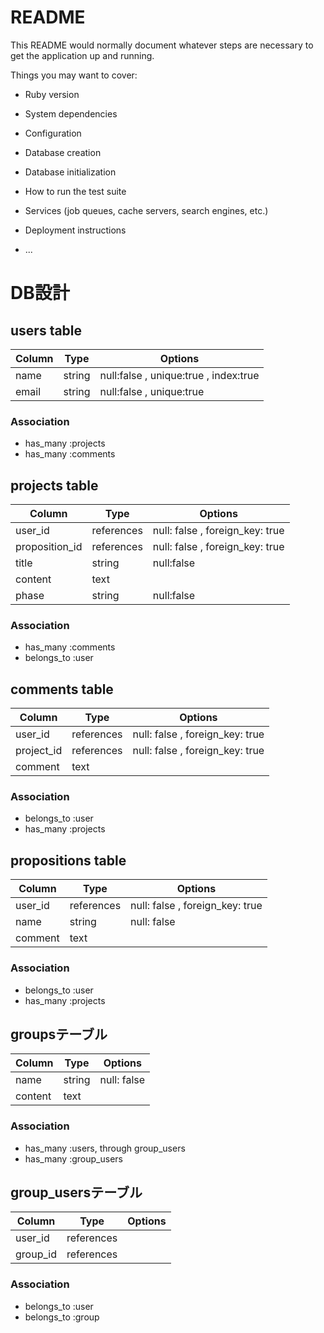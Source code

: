 # README

This README would normally document whatever steps are necessary to get the
application up and running.

Things you may want to cover:

* Ruby version

* System dependencies

* Configuration

* Database creation

* Database initialization

* How to run the test suite

* Services (job queues, cache servers, search engines, etc.)

* Deployment instructions

* ...

# DB設計

## users table

|Column|Type|Options|
|------|----|-------|
|name|string|null:false , unique:true , index:true|
|email|string|null:false , unique:true|

### Association
- has_many :projects
- has_many :comments


## projects table

|Column|Type|Options|
|------|----|-------|
|user_id|references|null: false , foreign_key: true|
|proposition_id|references|null: false , foreign_key: true|
|title|string|null:false|
|content|text||
|phase|string|null:false|

### Association
- has_many :comments
- belongs_to :user


## comments table

|Column|Type|Options|
|------|----|-------|
|user_id|references|null: false , foreign_key: true|
|project_id|references|null: false , foreign_key: true|
|comment|text||

### Association
- belongs_to :user
- has_many :projects


## propositions table

|Column|Type|Options|
|------|----|-------|
|user_id|references|null: false , foreign_key: true|
|name|string|null: false|
|comment|text||

### Association
- belongs_to :user
- has_many :projects


## groupsテーブル

|Column|Type|Options|
|------|----|-------|
|name|string|null: false|
|content|text||

### Association
- has_many :users, through group_users
- has_many :group_users


## group_usersテーブル

|Column|Type|Options|
|------|----|-------|
|user_id|references||null: false, foreign_key: true|
|group_id|references||null: false, foreign_key: true|

### Association
- belongs_to :user
- belongs_to :group